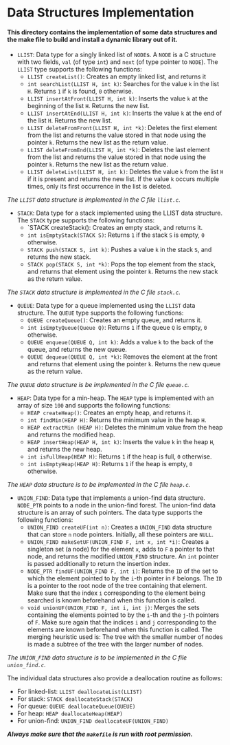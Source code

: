 # Data Structures Implementation

#### This directory contains the implementation of some data structures and the make file to build and install a dynamic library out of it.

- `LLIST`: Data type for a singly linked list of `NODE`s. A `NODE` is a C structure with two fields, `val` (of type `int`) and `next` (of type pointer to `NODE`). The `LLIST` type supports the following functions:
    - `LLIST createList()`: Creates an empty linked list, and returns it
    - `int searchList(LLIST H, int k)`: Searches for the value `k` in the list `H`. Returns `1` if `k` is found, `0` otherwise.
    - `LLIST insertAtFront(LLIST H, int k)`: Inserts the value `k` at the beginning of the list `H`. Returns the new list.
    - `LLIST insertAtEnd(LLIST H, int k)`: Inserts the value `k` at the end of the list `H`. Returns the new list.
    - `LLIST deleteFromFront(LLIST H, int *k)`: Deletes the first element from the list and returns the value stored in that node using the pointer `k`. Returns the new list as the return value.
    - `LLIST deleteFromEnd(LLIST H, int *k)`: Deletes the last element from the list and returns the value stored in that node using the pointer `k`. Returns the new list as the return value.
    - `LLIST deleteList(LLIST H, int k)`: Deletes the value `k` from the list `H` if it is present and returns the new list. If the value `k` occurs multiple times, only its first occurrence in the list is deleted.

*The `LLIST` data structure is implemented in the C file `llist.c`.*

- `STACK`: Data type for a stack implemented using the LLIST data structure. The `STACK` type supports the following functions:
    - `STACK createStack(): Creates an empty stack, and returns it.
    - `int isEmptyStack(STACK S)`: Returns `1` if the stack `S` is empty, `0` otherwise.
    - `STACK push(STACK S, int k)`: Pushes a value `k` in the stack `S`, and returns the new stack.
    - `STACK pop(STACK S, int *k)`: Pops the top element from the stack, and returns that element using the pointer `k`. Returns the new stack as the return value.

*The `STACK` data structure is implemented in the C file `stack.c`.*

- `QUEUE`: Data type for a queue implemented using the `LLIST` data structure. The `QUEUE` type supports the following functions:
    - `QUEUE createQueue()`: Creates an empty queue, and returns it.
    - `int isEmptyQueue(Queue Q)`: Returns `1` if the queue `Q` is empty, `0` otherwise.
    - `QUEUE enqueue(QUEUE Q, int k)`: Adds a value `k` to the back of the queue, and returns the new queue.
    - `QUEUE dequeue(QUEUE Q, int *k)`: Removes the element at the front and returns that element using the pointer `k`. Returns the new queue as the return value.

*The `QUEUE` data structure is be implemented in the C file `queue.c`.*

- `HEAP`: Data type for a min-heap. The `HEAP` type is implemented with an array of size `100` and supports the following functions:
    - `HEAP createHeap()`: Creates an empty heap, and returns it.
    - `int findMin(HEAP H)`: Returns the minimum value in the heap `H`.
    - `HEAP extractMin (HEAP H)`: Deletes the minimum value from the heap and returns the modified heap.
    - `HEAP insertHeap(HEAP H, int k)`: Inserts the value `k` in the heap `H`, and returns the new heap.
    - `int isFullHeap(HEAP H)`: Returns `1` if the heap is full, `0` otherwise.
    - `int isEmptyHeap(HEAP H)`: Returns `1` if the heap is empty, `0` otherwise.

*The `HEAP` data structure is to be implemented in the C file `heap.c`.*

- `UNION_FIND`: Data type that implements a union-find data structure. `NODE_PTR` points to a node in the union-find forest. The union-find data structure is an array of such pointers. The data type supports the following functions:
    - `UNION_FIND createUF(int n)`: Creates a `UNION_FIND` data structure that can store `n` node pointers. Initially, all these pointers are `NULL`.
    - `UNION_FIND makeSetUF(UNION_FIND F, int x, int *i)`: Creates a singleton set (a node) for the element `x`, adds to `F` a pointer to that node, and returns the modified `UNION_FIND` structure. An `int` pointer is passed additionally to return the insertion index.
    - `NODE_PTR findUF(UNION_FIND F, int i)`: Returns the `ID` of the set to which the element pointed to by the `i`-th pointer in `F` belongs. The `ID` is a pointer to the root node of the tree containing that element. Make sure that the index `i` corresponding to the element being searched is known beforehand when this function is called.
    - `void unionUF(UNION_FIND F, int i, int j)`: Merges the sets containing the elements pointed to by the `i`-th and the `j`-th pointers of `F`. Make sure again that the indices `i` and `j` corresponding to the elements are known beforehand when this function is called. The merging heuristic used is: The tree
with the smaller number of nodes is made a subtree of the tree with the larger number of nodes.

*The `UNION_FIND` data structure is to be implemented in the C file `union_find.c`.*

The individual data structures also provide a deallocation routine as follows:
- For linked-list: `LLIST deallocateList(LLIST)`
- For stack: `STACK deallocateStack(STACK)`
- For queue: `QUEUE deallocateQueue(QUEUE)`
- For heap: `HEAP deallocateHeap(HEAP)`
- For union-find: `UNION_FIND deallocateUF(UNION_FIND)`

***Always make sure that the `makefile` is run with root permission.***
